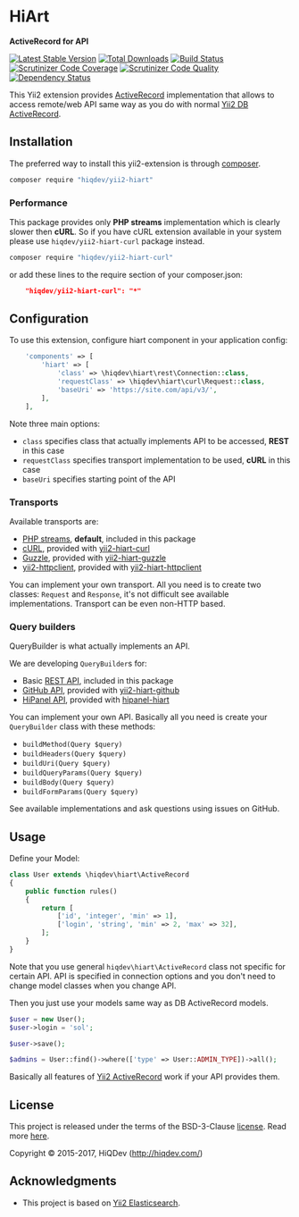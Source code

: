 # HiArt

**ActiveRecord for API**

[![Latest Stable Version](https://poser.pugx.org/hiqdev/yii2-hiart/v/stable)](https://packagist.org/packages/hiqdev/yii2-hiart)
[![Total Downloads](https://poser.pugx.org/hiqdev/yii2-hiart/downloads)](https://packagist.org/packages/hiqdev/yii2-hiart)
[![Build Status](https://img.shields.io/travis/hiqdev/yii2-hiart.svg)](https://travis-ci.org/hiqdev/yii2-hiart)
[![Scrutinizer Code Coverage](https://img.shields.io/scrutinizer/coverage/g/hiqdev/yii2-hiart.svg)](https://scrutinizer-ci.com/g/hiqdev/yii2-hiart/)
[![Scrutinizer Code Quality](https://img.shields.io/scrutinizer/g/hiqdev/yii2-hiart.svg)](https://scrutinizer-ci.com/g/hiqdev/yii2-hiart/)
[![Dependency Status](https://www.versioneye.com/php/hiqdev:yii2-hiart/dev-master/badge.svg)](https://www.versioneye.com/php/hiqdev:yii2-hiart/dev-master)

This Yii2 extension provides [ActiveRecord](http://en.wikipedia.org/wiki/Active_record_pattern)
implementation that allows to access remote/web API same way as you do with normal
[Yii2 DB ActiveRecord](http://www.yiiframework.com/doc-2.0/guide-db-active-record.html).

## Installation

The preferred way to install this yii2-extension is through [composer](http://getcomposer.org/download/).

```sh
composer require "hiqdev/yii2-hiart"
```

### Performance

This package provides only **PHP streams** implementation which is clearly slower then **cURL**.
So if you have cURL extension available in your system please use `hiqdev/yii2-hiart-curl` package instead.

```sh
composer require "hiqdev/yii2-hiart-curl"
```

or add these lines to the require section of your composer.json:

```json
    "hiqdev/yii2-hiart-curl": "*"
```

## Configuration

To use this extension, configure hiart component in your application config:

```php
    'components' => [
        'hiart' => [
            'class' => \hiqdev\hiart\rest\Connection::class,
            'requestClass' => \hiqdev\hiart\curl\Request::class,
            'baseUri' => 'https://site.com/api/v3/',
        ],
    ],
```

Note three main options:

- `class` specifies class that actually implements API to be accessed, **REST** in this case
- `requestClass` specifies transport implementation to be used, **cURL** in this case
- `baseUri` specifies starting point of the API

### Transports

Available transports are:

- [PHP streams](http://php.net/manual/en/book.stream.php), **default**, included in this package
- [cURL](http://php.net/manual/en/book.curl.php), provided with [yii2-hiart-curl](https://github.com/hiqdev/yii2-hiart-curl)
- [Guzzle](https://github.com/guzzle/guzzle), provided with [yii2-hiart-guzzle](https://github.com/hiqdev/yii2-hiart-guzzle)
- [yii2-httpclient](https://github.com/yiisoft/yii2-httpclient), provided with [yii2-hiart-httpclient](https://github.com/hiqdev/yii2-hiart-httpclient)

You can implement your own transport.
All you need is to create two classes: `Request` and `Response`, it's not difficult see available implementations.
Transport can be even non-HTTP based.

### Query builders

QueryBuilder is what actually implements an API.

We are developing `QueryBuilder`s for:

- Basic [REST API](https://en.wikipedia.org/wiki/Representational_state_transfer), included in this package
- [GitHub API](https://developer.github.com/v3/), provided with [yii2-hiart-github](https://github.com/hiqdev/yii2-hiart-github)
- [HiPanel API](https://hipanel.com/), provided with [hipanel-hiart](https://github.com/hiqdev/hipanel-hiart)

You can implement your own API.
Basically all you need is create your `QueryBuilder` class with these methods:

- `buildMethod(Query $query)`
- `buildHeaders(Query $query)`
- `buildUri(Query $query)`
- `buildQueryParams(Query $query)`
- `buildBody(Query $query)`
- `buildFormParams(Query $query)`

See available implementations and ask questions using issues on GitHub.

## Usage

Define your Model:

```php
class User extends \hiqdev\hiart\ActiveRecord
{
    public function rules()
    {
        return [
            ['id', 'integer', 'min' => 1],
            ['login', 'string', 'min' => 2, 'max' => 32],
        ];
    }
}
```

Note that you use general `hiqdev\hiart\ActiveRecord` class not specific for certain API.
API is specified in connection options and you don't need to change model classes when
you change API.

Then you just use your models same way as DB ActiveRecord models.

```php
$user = new User();
$user->login = 'sol';

$user->save();

$admins = User::find()->where(['type' => User::ADMIN_TYPE])->all();
```

Basically all features of [Yii2 ActiveRecord] work if your API provides them.

[Yii2 ActiveRecord]: http://www.yiiframework.com/doc-2.0/guide-db-active-record.html

## License

This project is released under the terms of the BSD-3-Clause [license](LICENSE).
Read more [here](http://choosealicense.com/licenses/bsd-3-clause).

Copyright © 2015-2017, HiQDev (http://hiqdev.com/)

## Acknowledgments

- This project is based on [Yii2 Elasticsearch](https://github.com/yiisoft/yii2-elasticsearch).
